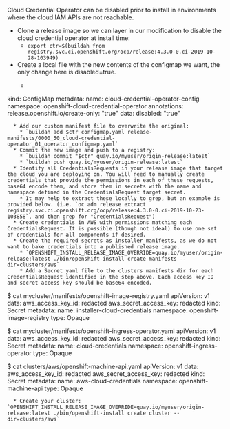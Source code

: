 Cloud Credential Operator can be disabled prior to install in environments where the cloud IAM APIs are not reachable.

  * Clone a release image so we can layer in our modification to disable the cloud credential operator at install time:
    * `export ctr=$(buildah from registry.svc.ci.openshift.org/ocp/release:4.3.0-0.ci-2019-10-28-103949)`
  * Create a local file with the new contents of the configmap we want, the only change here is disabled=true.
    * ```apiVersion: v1
kind: ConfigMap
metadata:
  name: cloud-credential-operator-config
  namespace: openshift-cloud-credential-operator
  annotations:
    release.openshift.io/create-only: "true"
data:
  disabled: "true"
```
  * Add our custom manifest file to overwrite the original:
    * `buildah add $ctr configmap.yaml release-manifests/0000_50_cloud-credential-operator_01_operator_configmap.yaml`
  * Commit the new image and push to a registry:
    * `buildah commit "$ctr" quay.io/myuser/origin-release:latest`
    * `buildah push quay.io/myuser/origin-release:latest`
  * Identify all CredentialsRequests in your release image that target the cloud you are deploying on. You will need to manually create credentials that provide the permissions in each of these requests, base64 encode them, and store them in secrets with the name and namespace defined in the CredentialsRequest target secret.
    * It may help to extract these locally to grep, but an example is provided below. (i.e. `oc adm release extract registry.svc.ci.openshift.org/ocp/release:4.3.0-0.ci-2019-10-23-103858`, and then grep for "CredentialsRequest")
  * Create credentials in AWS with permissions matching each CredentialsRequest. It is possible (though not ideal) to use one set of credentials for all components if desired.
  * Create the required secrets as installer manifests, as we do not want to bake credentials into a published release image.
    * `OPENSHIFT_INSTALL_RELEASE_IMAGE_OVERRIDE=quay.io/myuser/origin-release:latest ./bin/openshift-install create manifests --dir=clusters/aws`
    * Add a Secret yaml file to the clusters manifests dir for each CredentialsRequest identified in the step above. Each access key ID and secret access key should be base64 encoded.
```
$ cat mycluster/manifests/openshift-image-registry.yaml
apiVersion: v1
data:
  aws_access_key_id: redacted
  aws_secret_access_key: redacted
kind: Secret
metadata:
  name: installer-cloud-credentials
  namespace: openshift-image-registry
type: Opaque

$ cat mycluster/manifests/openshift-ingress-operator.yaml
apiVersion: v1
data:
  aws_access_key_id: redacted
  aws_secret_access_key: redacted
kind: Secret
metadata:
  name: cloud-credentials
  namespace: openshift-ingress-operator
type: Opaque

$ cat clusters/aws/openshift-machine-api.yaml
apiVersion: v1
data:
  aws_access_key_id: redacted
  aws_secret_access_key: redacted
kind: Secret
metadata:
  name: aws-cloud-credentials
  namespace: openshift-machine-api
type: Opaque
```
  * Create your cluster: `OPENSHIFT_INSTALL_RELEASE_IMAGE_OVERRIDE=quay.io/myuser/origin-release:latest ./bin/openshift-install create cluster --dir=clusters/aws`
